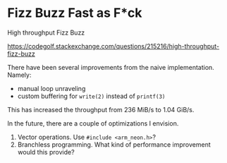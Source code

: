 # Fizz Buzz Fast as F*ck
High throughput Fizz Buzz

https://codegolf.stackexchange.com/questions/215216/high-throughput-fizz-buzz

There have been several improvements from the naive implementation.
Namely: 
- manual loop unraveling
- custom buffering for `write(2)` instead of `printf(3)`

This has increased the throughput from 236 MiB/s to 1.04 GiB/s.

In the future, there are a couple of optimizations I envision.

1. Vector operations. Use `#include <arm_neon.h>`?
2. Branchless programming. What kind of performance improvement would this provide?
